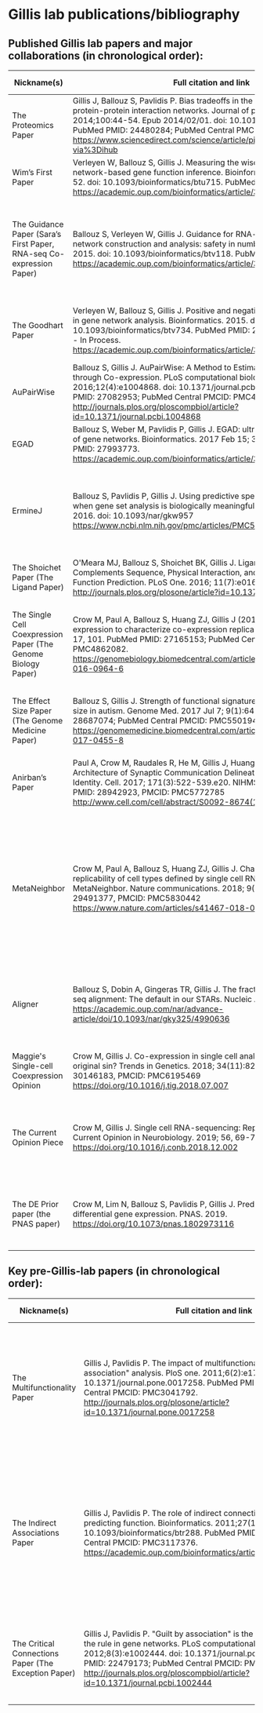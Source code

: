 # Gillis lab publications/bibliography

## Published Gillis lab papers and major collaborations (in chronological order):
|    Nickname(s)                                                                   |    Full citation  and link                                                                                                                                                                                                                                                                                                                                                 |    Main   Takeaways/Comments                                                                                                                                                                                                                                                                                                                        |    Keywords                                                                                           |
|----------------------------------------------------------------------------------|--------------------------------------------------------------------------------------------------------------------------------------------------------------------------------------------------------------------------------------------------------------------------------------------------------------------------------------------------------------------------|-----------------------------------------------------------------------------------------------------------------------------------------------------------------------------------------------------------------------------------------------------------------------------------------------------------------------------------------------------|-------------------------------------------------------------------------------------------------------|
|    The   Proteomics Paper                                                        |    Gillis   J, Ballouz S, Pavlidis P. Bias tradeoffs in the creation and analysis of   protein-protein interaction networks. Journal of proteomics. 2014;100:44-54.   Epub 2014/02/01. doi: 10.1016/j.jprot.2014.01.020. PubMed PMID: 24480284;   PubMed Central PMCID: PMC3972268.   https://www.sciencedirect.com/science/article/pii/S1874391914000384?via%3Dihub     |    -         Biases in PPI data due to prey/bait selection                                                                                                                                                                                                                                                                                          |    Protein–protein   interaction, Co-expression, Bias, Gene Ontology, Networks, Multifunctionality    |
|    Wim’s   First Paper                                                           |    Verleyen   W, Ballouz S, Gillis J. Measuring the wisdom of the crowds in network-based   gene function inference. Bioinformatics. 2015;31(5):745-52. doi:   10.1093/bioinformatics/btu715. PubMed PMID: 25359890.   https://academic.oup.com/bioinformatics/article/31/5/745/317877                                                                                   |    -         Data is more important than methods                                                                                                                                                                                                                                                                                                    |    Machine   learning                                                                                 |
|    The   Guidance Paper   (Sara’s   First Paper, RNA-seq Co-expression Paper)    |    Ballouz   S, Verleyen W, Gillis J. Guidance for RNA-seq co-expression network   construction and analysis: safety in numbers. Bioinformatics. 2015. doi: 10.1093/bioinformatics/btv118.   PubMed PMID: 25717192.   https://academic.oup.com/bioinformatics/article/31/13/2123/196230                                                                                  |    -            It’s important to have lots of data   -            Microarray coexpression and RNA-seq coexpression are   similar except that low expressing genes form strong modules in microarray   but not RNA-seq networks                                                                                                                     |    RNA-seq,   microarray, coexpression, human, replicability, network analysis                        |
|    The   Goodhart Paper                                                          |    Verleyen   W, Ballouz S, Gillis J. Positive and negative forms of replicability in gene   network analysis. Bioinformatics. 2015. doi: 10.1093/bioinformatics/btv734.   PubMed PMID: 26668004. PMC Journal - In Process.   https://academic.oup.com/bioinformatics/article/32/7/1065/1744280                                                                          |    -         Replicability can occur for uninteresting reasons (e.g.   data re-use)                                                                                                                                                                                                                                                                 |    Machine   learning, replicability, network analysis, generalization                                |
|    AuPairWise                                                                    |    Ballouz   S, Gillis J. AuPairWise: A Method to Estimate RNA-Seq Replicability through   Co-expression. PLoS computational biology. 2016;12(4):e1004868. doi:   10.1371/journal.pcbi.1004868. PubMed PMID: 27082953; PubMed Central PMCID:   PMC4833304.   http://journals.plos.org/ploscompbiol/article?id=10.1371/journal.pcbi.1004868                               |    -         Higher coexpression of selected gene-pairs over random   gene-pairs can be used for RNA-seq quality control                                                                                                                                                                                                                            |    Software,   coexpression                                                                           |
|    EGAD                                                                          |    Ballouz   S, Weber M, Pavlidis P, Gillis J. EGAD: ultra-fast functional analysis of   gene networks. Bioinformatics. 2017 Feb 15; 33(4):612-614. PubMed PMID:   27993773.   https://academic.oup.com/bioinformatics/article/33/4/612/2664343                                                                                                                          |    -         Bioconductor package for neighbor voting and other   assorted functions                                                                                                                                                                                                                                                                |    Software,   network analysis                                                                       |
|    ErmineJ                                                                       |    Ballouz   S, Pavlidis P, Gillis J. Using predictive specificity to determine when gene   set analysis is biologically meaningful. Nucleic Acids Research. 2016. doi:   10.1093/nar/gkw957    https://www.ncbi.nlm.nih.gov/pmc/articles/PMC5389513/                                                                                                                    |    -         Specificity and robustness are useful heuristics to   identify reliable enrichment results.     -         We can use multifunctionality as a way of targeting   specificity and robustness.                                                                                                                                            |    Enrichment   analysis, GO                                                                          |
|    The   Shoichet Paper   (The   Ligand Paper)                                   |    O'Meara   MJ, Ballouz S, Shoichet BK, Gillis J. Ligand Similarity Complements Sequence,   Physical Interaction, and Co-Expression for Gene Function Prediction. PLoS   One. 2016; 11(7):e0160098. PMID: 27467773.   http://journals.plos.org/plosone/article?id=10.1371/journal.pone.0160098                                                                          |    -         Ligand similarity contains different information than   other networks.                                                                                                                                                                                                                                                                |    Collaboration,   coexpression, gene function                                                       |
|    The   Single Cell Coexpression Paper (The Genome Biology Paper)               |    Crow   M, Paul A, Ballouz S, Huang ZJ, Gillis J (2016) Exploiting single-cell   expression to characterize co-expression replicability. Genome Biology 17,   101. PubMed PMID: 27165153; PubMed Central PMCID: PMC4862082.   https://genomebiology.biomedcentral.com/articles/10.1186/s13059-016-0964-6                                                               |    -            Single cell RNA-seq coexpression aggregation ~ bulk   -            Coexpression within cell types ~ across cell types   -            Expression level can predict coexpression, so should test   for this                                                                                                                           |    Single   cell, meta-analysis, coexpression, Brainspan, control experiments, novel data             |
|    The   Effect Size Paper (The Genome Medicine Paper)                           |    Ballouz   S, Gillis J. Strength of functional signature correlates with effect size in   autism. Genome Med. 2017 Jul 7; 9(1):64. PubMed PMID: 28687074; PubMed   Central PMCID: PMC5501949.   https://genomemedicine.biomedcentral.com/articles/10.1186/s13073-017-0455-8                                                                                            |    -         The more strongly a gene is associated with a disease,   the more likely it is to show functional convergence.                                                                                                                                                                                                                         |    Expression,   functional enrichment, disease, genetics, autism, Brainspan                          |
|    Anirban’s   Paper                                                             |    Paul   A, Crow M, Raudales R, He M, Gillis J, Huang ZJ. Transcriptional Architecture   of Synaptic Communication Delineates GABAergic Neuron Identity. Cell. 2017;   171(3):522-539.e20. NIHMSID: NIHMS927502, PMID: 28942923, PMCID: PMC5772785   http://www.cell.com/cell/abstract/S0092-8674(17)30990-X                                                            |    -            Gene sets related to synaptic function show   characteristic expression patterns within interneuron subtypes                                                                                                                                                                                                                        |    Single   cell, collaboration, brain, novel data                                                    |
|    MetaNeighbor                                                                  |    Crow   M, Paul A, Ballouz S, Huang ZJ, Gillis J. Characterizing the replicability of   cell types defined by single cell RNA-sequencing data using MetaNeighbor.   Nature communications. 2018; 9(1):884. PMID: 29491377, PMCID: PMC5830442   https://www.nature.com/articles/s41467-018-03282-0                                                                      |    -            Cell type transcriptional profiles are replicable across   studies   -            When predicting cell identity, almost any set of genes   can be used to improve performance above chance   -            Highly variable genes are generally useful, even when   cell types are rare or only subtly different from the outgroup    |    Single   cell, meta-analysis, brain, software                                                      |
|    Aligner                                                                       |    Ballouz   S, Dobin A, Gingeras TR, Gillis J. The fractured landscape of RNA-seq   alignment: The default in our STARs. Nucleic Acids Research.     https://academic.oup.com/nar/advance-article/doi/10.1093/nar/gky325/4990636                                                                                                                                        |    -            Exact expression is hard to get right, statistical   differences are easy   -            Most parameter choices are fine, but our ways of telling   what is fine are overly technical.                                                                                                                                              |    RNA-seq,   STAR, software, meta-analysis, collaboration                                            |
|    Maggie's Single-cell Coexpression Opinion                                                                       |    Crow M, Gillis J. Co-expression in single cell analysis: Saving grace or original sin? Trends in Genetics. 2018; 34(11):823-831. PMID: 30146183, PMCID: PMC6195469   https://doi.org/10.1016/j.tig.2018.07.007                                                                                                                                        |    -            Single-cell RNA-seq only works because of coexpression.   -            At some point this will fail.                                                                                                                                              |    Single cell, coexpression, marker genes, causality, opinion
|    The Current Opinion Piece                                                                       |    Crow M, Gillis J. Single cell RNA-sequencing: Replicability of cell types. Current Opinion in Neurobiology. 2019; 56, 69-77.     https://doi.org/10.1016/j.conb.2018.12.002                                                                                                                                        |    -            What is a cell type? Transcription alone is not sufficient to establish whether a cluster has a unique function, but replicability of profiles is a good first step.                                                                                                                                            |    Single cell, replicability, causality
|    The DE Prior paper (the PNAS paper)                                                                       |    Crow M, Lim N, Ballouz S, Pavlidis P, Gillis J. Predictability of human differential gene expression. PNAS. 2019.     https://doi.org/10.1073/pnas.1802973116                                                                                                                                       |    -           Some genes are more likely to be DE than others.   -            Knowing this can help you interpret the plausibility and specificity of your DE hit list.                                                                                                                                              |    Expression, meta-analysis, collaboration, Gemma, functional enrichment 

## Key pre-Gillis-lab papers (in chronological order): 
|    Nickname(s)                                                   |    Full citation and link                                                                                                                                                                                                                                                                                                                               |    Main   Takeaways/Comments                                                                                                                                                                                                                                                                                                                                                     |    Keywords                             |
|------------------------------------------------------------------|-------------------------------------------------------------------------------------------------------------------------------------------------------------------------------------------------------------------------------------------------------------------------------------------------------------------------------------------------|------------------------------------------------------------------------------------------------------------------------------------------------------------------------------------------------------------------------------------------------------------------------------------------------------------------------------------------------------------|-----------------------------------------------------------|
|    The   Multifunctionality Paper                                |    Gillis   J, Pavlidis P. The impact of multifunctional genes on "guilt by   association" analysis. PloS one. 2011;6(2):e17258. doi:   10.1371/journal.pone.0017258. PubMed PMID: 21364756; PubMed Central PMCID:   PMC3041792.   http://journals.plos.org/plosone/article?id=10.1371/journal.pone.0017258                                     |    -         A single ranked list of genes is a good predictor for   lots of gene functions (defined as sets)   -         This ranked list is embedded in networks via node degree   -         Sophisticated algorithm performance can be about half   described as reconstructing this list (focusing on PPI data)                                        |    Bias,   gene function, machine learning                |
|    The   Indirect Associations Paper                             |    Gillis   J, Pavlidis P. The role of indirect connections in gene networks in   predicting function. Bioinformatics. 2011;27(13):1860-6. doi:   10.1093/bioinformatics/btr288. PubMed PMID: 21551147; PubMed Central PMCID:   PMC3117376.   https://academic.oup.com/bioinformatics/article/27/13/1860/185863                                 |    -         Algorithms look exactly like neighbor-voting if indirect   connections are given some fractional value   -         This means very fast machine learning can be done by   pre-propagating the network if sparse   -         Co-expression networks can be aggregated to give a   high-performing dense network (no need to make it sparse)    |    Machine   learning, coexpression, network analysis     |
|    The   Critical Connections Paper   (The   Exception Paper)    |    Gillis   J, Pavlidis P. "Guilt by association" is the exception rather than   the rule in gene networks. PLoS computational biology. 2012;8(3):e1002444.   doi: 10.1371/journal.pcbi.1002444. PubMed PMID: 22479173; PubMed Central   PMCID: PMC3315453.   http://journals.plos.org/ploscompbiol/article?id=10.1371/journal.pcbi.1002444     |    -         Single “one-off” connections in PPI networks account for   a lot of the performance missed by multifunctionality.  These connections aren’t “learnable” in any   conventional sense                                                                                                                                                           |    Generalization,   protein-protein interaction          |
